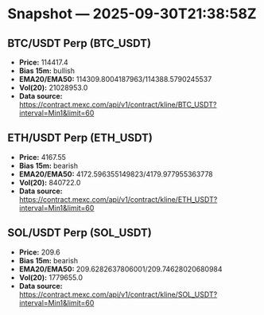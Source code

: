 # Snapshot — 2025-09-30T21:38:58Z

## BTC/USDT Perp (BTC_USDT)
- **Price:** 114417.4
- **Bias 15m:** bullish
- **EMA20/EMA50:** 114309.8004187963/114388.5790245537
- **Vol(20):** 21028953.0
- **Data source:** https://contract.mexc.com/api/v1/contract/kline/BTC_USDT?interval=Min1&limit=60

## ETH/USDT Perp (ETH_USDT)
- **Price:** 4167.55
- **Bias 15m:** bearish
- **EMA20/EMA50:** 4172.596355149823/4179.977955363778
- **Vol(20):** 840722.0
- **Data source:** https://contract.mexc.com/api/v1/contract/kline/ETH_USDT?interval=Min1&limit=60

## SOL/USDT Perp (SOL_USDT)
- **Price:** 209.6
- **Bias 15m:** bearish
- **EMA20/EMA50:** 209.6282637806001/209.74628020680984
- **Vol(20):** 1779655.0
- **Data source:** https://contract.mexc.com/api/v1/contract/kline/SOL_USDT?interval=Min1&limit=60
